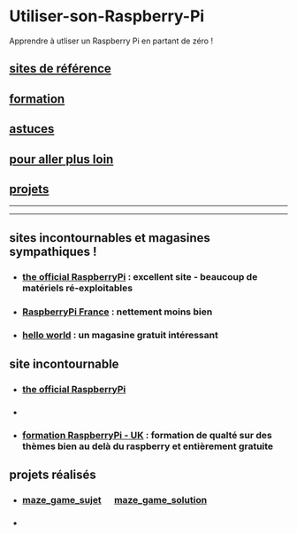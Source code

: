 # Utiliser-son-Raspberry-Pi
Apprendre à utliser un Raspberry Pi en partant de zéro !


## [sites de référence](#sites)

## [formation](#formation)

## [astuces](#astuce)

## [pour aller plus loin](#loin)

## [projets](#projet)


------------------------------------------------------------------------------------------------
------------------------------------------------------------------------------------------------
## <a name="sites ou magasines"></a> sites incontournables et magasines sympathiques !
* ### [the official RaspberryPi](https://www.raspberrypi.org/) : excellent site - beaucoup de matériels ré-exploitables
* ### [RaspberryPi France](https://www.raspberrypi-france.fr/) : nettement moins bien

* ### [hello world](https://helloworld.raspberrypi.org/) : un magasine gratuit intéressant


## <a name="sites"></a> site incontournable
* ### [the official RaspberryPi](https://www.raspberrypi.org/)
* ### []()


* ### [formation RaspberryPi - UK](https://www.raspberrypi.org/training/online/) : formation de qualté sur des thèmes bien au delà du raspberry et entièrement gratuite

## <a name="projet"></a> projets réalisés
* ### [maze_game_sujet](https://github.com/Math13Net/Utiliser-son-Raspberry-Pi/blob/master/maze_game_solution.pdf) &nbsp;&nbsp;&nbsp;&nbsp;&nbsp;[maze_game_solution](https://github.com/Math13Net/Utiliser-son-Raspberry-Pi/blob/master/maze_game_solution.py)
* ### []() 
